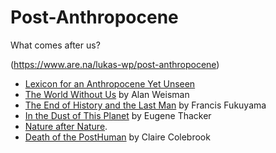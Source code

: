 # Post-Anthropocene
What comes after us? 

(https://www.are.na/lukas-wp/post-anthropocene)

- [Lexicon for an Anthropocene Yet Unseen](http://culanth.org/fieldsights/788-introduction-lexicon-for-an-anthropocene-yet-unseen)
- [The World Without Us](http://smile.amazon.com/World-Without-Us-Alan-Weisman/dp/0312427905/ref=sr_1_1?ie=UTF8&qid=1452224422&sr=8-1&keywords=the+world+after+us&sa-no-redirect=1) by Alan Weisman
- [The End of History and the Last Man](http://smile.amazon.com/gp/product/0743284550?dpID=51JJsiBXajL&dpPl=1&keywords=the%20last%20man%20end%20of%20history&pi=SY200_QL40&qid=1452184863&ref=plSrch&ref_=mp_s_a_1_1&ref_=redir_mobile_desktop&sr=8-1&sa-no-redirect=1) by Francis Fukuyama
- [In the Dust of This Planet](http://smile.amazon.com/gp/product/184694676X?dpID=41n0bSC941L&dpPl=1&keywords=in%20the%20dust%20of%20this%20planet&pi=SY200_QL40&qid=1452184716&ref=plSrch&ref_=mp_s_a_1_1&ref_=redir_mobile_desktop&sr=8-1&sa-no-redirect=1) by Eugene Thacker
- [Nature after Nature](http://www.fridericianum.org/exhibitions/nature-after-nature). 
- [Death of the PostHuman](http://www.openhumanitiespress.org/books/titles/death-of-the-posthuman/) by Claire Colebrook